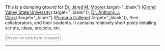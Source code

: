 This is a dumping ground for [Dr. Jared M. Moore](http://jaredmmoore.com/){:target="_blank"} ([Grand Valley State University](https://www.gvsu.edu){:target="_blank"}), [Dr. Anthony J. Clark](http://anthonyjclark.com/){:target="_blank"} ([Pomona College](http://pomona.edu){:target="_blank"}), their collaborators, and their students. It contains relatively short posts detailing scripts, ideas, projects, etc.

<!-- HTML elements for search -->
<input type='text' id='search-input' placeholder='Press / or click here to search...' style='width: 180px;'>
<ul id="results-container"></ul>

---
